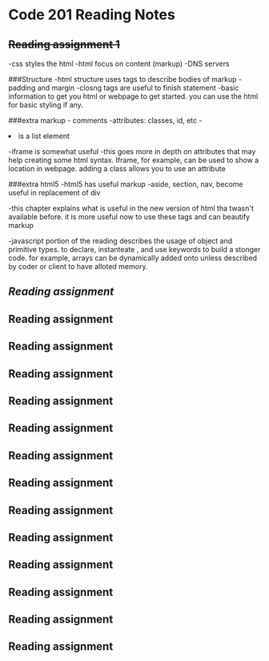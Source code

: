 # **Code 201 Reading Notes**
## ~~Reading assignment 1~~
-css styles the html
-html focus on content (markup)
-DNS servers

###Structure
-html structure uses tags to describe bodies of markup
-padding and margin
-closng tags are useful to finish statement
-basic information to get you html or webpage to get started. you can use the html for basic styling if any.

###extra markup
-<!-- --> comments
-attributes: classes, id, etc
-<li> is a list element
  </li>
  -iframe is somewhat useful
  -this goes more in depth on attributes that may help creating some html syntax. Iframe, for example, can be used to show a location in webpage. adding a class allows you to use an attribute
  
###extra html5
-html5 has useful markup
-aside, section, nav, become useful in replacement of div

-this chapter explains what is useful in the new version of html tha twasn't available before. it is more useful now to use these tags and can beautify markup

-javascript portion of the reading describes the usage of object and primitive types. to declare, instanteate , and use keywords to build a stonger code. for example, arrays can be dynamically added onto unless described by coder or client to have alloted memory.

## ***Reading assignment***
## Reading assignment 
## Reading assignment
## Reading assignment
## Reading assignment
## Reading assignment
## Reading assignment
## Reading assignment
## Reading assignment
## Reading assignment
## Reading assignment
## Reading assignment
## Reading assignment
## Reading assignment
